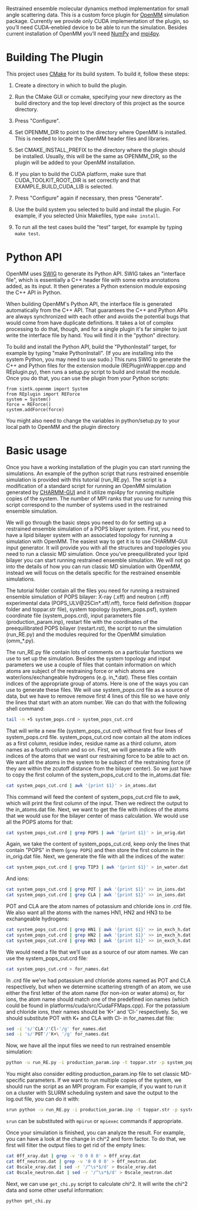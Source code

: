 Restrained ensemble molecular dynamics method implementation for small angle scattering data. 
This is a custom force plugin for [OpenMM](http://openmm.org/) simulation package. Currently we provide only CUDA implementation of the plugin, so you’ll need CUDA-enebled device 
to be able to run the simulation. Besides current installation of OpenMM you’ll need [NumPy](https://numpy.org/) and [mpi4py](https://mpi4py.readthedocs.io).

Building The Plugin
===================

This project uses [CMake](http://www.cmake.org) for its build system.  To build it, follow these
steps:

1. Create a directory in which to build the plugin.

2. Run the CMake GUI or ccmake, specifying your new directory as the build directory and the top
level directory of this project as the source directory.

3. Press "Configure".

4. Set OPENMM_DIR to point to the directory where OpenMM is installed.  This is needed to locate
the OpenMM header files and libraries.

5. Set CMAKE_INSTALL_PREFIX to the directory where the plugin should be installed.  Usually,
this will be the same as OPENMM_DIR, so the plugin will be added to your OpenMM installation.

6. If you plan to build the CUDA platform, make sure that CUDA_TOOLKIT_ROOT_DIR is set correctly
and that EXAMPLE_BUILD_CUDA_LIB is selected.

7. Press "Configure" again if necessary, then press "Generate".

8. Use the build system you selected to build and install the plugin.  For example, if you
selected Unix Makefiles, type `make install`.

9. To run all the test cases build the "test" target, for example by typing `make test`.


Python API
==========

OpenMM uses [SWIG](http://www.swig.org) to generate its Python API.  SWIG takes an "interface
file", which is essentially a C++ header file with some extra annotations added, as its input.
It then generates a Python extension module exposing the C++ API in Python.

When building OpenMM's Python API, the interface file is generated automatically from the C++
API.  That guarantees the C++ and Python APIs are always synchronized with each other and avoids
the potential bugs that would come from have duplicate definitions.  It takes a lot of complex
processing to do that, though, and for a single plugin it's far simpler to just write the
interface file by hand.  You will find it in the "python" directory.

To build and install the Python API, build the "PythonInstall" target, for example by typing
"make PythonInstall".  (If you are installing into the system Python, you may need to use sudo.)
This runs SWIG to generate the C++ and Python files for the extension module
(REPluginWrapper.cpp and REplugin.py), then runs a setup.py script to build and
install the module.  Once you do that, you can use the plugin from your Python scripts:

    from simtk.openmm import System
    from REplugin import REForce
    system = System()
    force = REForce()
    system.addForce(force)

You might also need to change the variables in python/setup.py to your local path to OpenMM and the plugin directory

Basic usage
===========

Once you have a working installation of the plugin you can start running the simulations. An example of the python script that runs restrained ensemble simulation is provided with this tutorial (run_RE.py). The script is a modification of a standard script for running an OpenMM simulation generated by [CHARMM-GUI](http://www.charmm-gui.org/) and it utilize mpi4py for running multiple copies of the system. The number of MPI ranks that you use for running this script correspond to the number of systems used in the restrained ensemble simulation.

We will go through the basic steps you need to do for setting up a restrained ensemble simulation of a POPS bilayer system. First, you need to have a lipid bilayer system with an associated topology for running a simulation with OpenMM. The easiest way to get it is to use CHARMM-GUI input generator. It will provide you with all the structures and topologies you need to run a classic MD simulation. Once you’ve preequilibrated your lipid bilayer you can start running restrained ensemble simulation. We will not go into the details of how you can run classic MD simulation with OpenMM, instead we will focus on the details specific for the restrained ensemble simulations.

The tutorial folder contain all the files you need for running a restrained ensemble simulation of POPS bilayer: X-ray (.xff) and neutron (.nff) experimental data (POPS_ULV@25Cin*.xff/.nff), force field definition (toppar folder and toppar.str file), system topology (system_pops.psf), system coordinate file (system_pops.crd), input parameters file (production_param.inp), restart file with the coordinates of the preequilibrated POPS bilayer (restart.rst), the script to run the simulation (run_RE.py) and the modules required for the OpenMM simulation (omm_*.py).

The run_RE.py file contain lots of comments on a particular functions we use to set up the simulation. Besides the system topology and input parameters we use a couple of files that contain information on which atoms are subject of the restraining force or which atoms are water/ions/exchangeable hydrogens (e.g. in_*.dat). These files contain indices of the appropriate group of atoms. Here is one of the ways you can use to generate these files. We will use system_pops.crd file as a source of data, but we have to remove remove first 4 lines of this file so we have only the lines that start with an atom number. We can do that with the following shell command:
```bash
tail -n +5 system_pops.crd > system_pops_cut.crd
```
That will write a new file (system_pops_cut.crd) without first four lines of system_pops.crd file. system_pops_cut.crd now contain all the atom indices as a first column, residue index, residue name as a third column, atom names as a fourth column and so on. First, we will generate a file with indices of the atoms that we want our restraining force to be able to act on. We want all the atoms in the system to be subject of the restraining force (if they are within the zcutoff distance from the bilayer center). So we just have to copy the first column of the system_pops_cut.crd to the in_atoms.dat file:
```bash
cat system_pops_cut.crd | awk '{print $1}' > in_atoms.dat
```
This command will feed the content of system_pops_cut.crd file to awk, which will print the first column of the input. Then we redirect the output to the in_atoms.dat file. Next, we want to get the file with indices of the atoms that we would use for the bilayer center of mass calculation. We would use all the POPS atoms for that:
```bash
cat system_pops_cut.crd | grep POPS | awk '{print $1}' > in_orig.dat
```
Again, we take the content of system_pops_cut.crd, keep only the lines that contain "POPS" in them (`grep POPS`) and then store the first column in the in_orig.dat file. Next, we generate the file with all the indices of the water:
```bash
cat system_pops_cut.crd | grep TIP3 | awk '{print $1}' > in_water.dat
```
And ions:
```bash
cat system_pops_cut.crd | grep POT | awk '{print $1}' >> in_ions.dat
cat system_pops_cut.crd | grep CLA | awk '{print $1}' >> in_ions.dat
```
POT and CLA are the atom names of potassium and chloride ions in .crd file. We also want all the atoms with the names HN1, HN2 and HN3 to be exchangeable hydrogens:
```bash
cat system_pops_cut.crd | grep HN1 | awk '{print $1}' >> in_exch_h.dat
cat system_pops_cut.crd | grep HN2 | awk '{print $1}' >> in_exch_h.dat
cat system_pops_cut.crd | grep HN3 | awk '{print $1}' >> in_exch_h.dat
```
We would need a file that we’ll use as a source of our atom names. We can use the  system_pops_cut.crd file:
```bash
cat system_pops_cut.crd > for_names.dat
```
In .crd file we’ve had potassium and chloride atoms named as POT and CLA respectively, but when we determine scattering strength of an atom, we use either the first letter of the atom name (for non-ion or water atoms) or, for ions, the atom name should match one of the predefined ion names (which could be found in platforms/cuda/src/CudaFFMaps.cpp). For the potassium and chloride ions, their names should be ‘K+’ and ‘Cl-’ respectively. So, we should substitute POT with K+ and CLA with Cl- in for_names.dat file:
```bash
sed -i 's/'CLA'/'Cl-'/g' for_names.dat
sed -i 's/'POT'/'K+\ '/g' for_names.dat
```
Now, we have all the input files we need to run restrained ensemble simulation:
```bash
python -u run_RE.py -i production_param.inp -t toppar.str -p system_pops.psf -c system_pops.crd
```
You might also consider editing production_param.inp file to set classic MD-specific parameters. If we want to run multiple copies of the system, we should run the script as an MPI program. For example, if you want to run it on a cluster with SLURM scheduling system and save the output to the log.out file, you can do it with:
```bash
srun python -u run_RE.py -i production_param.inp -t toppar.str -p system_pops.psf -c system_pops.crd > log.out
```
`srun` can be substituted with `mpirun` or `mpiexec` commands if appropriate.

Once your simulation is finished, you can analyze the result. For example, you can have a look at the change in chi^2 and form factor. To do that, we first will filter the output files to get rid of the empty lines:
```bash
cat 0ff_xray.dat | grep -v '0 0 0 0' > 0ff_xray.dat
cat 0ff_neutron.dat | grep -v '0 0 0 0' > 0ff_neutron.dat
cat 0scale_xray.dat | sed -r '/^\s*$/d' > 0scale_xray.dat
cat 0scale_neutron.dat | sed -r '/^\s*$/d' > 0scale_neutron.dat
````
Next, we can use `get_chi.py` script to calculate chi^2. It will write the chi^2 data and some other useful information:
```bash
python get_chi.py
```
